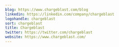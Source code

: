 ```yaml
---
blog: https://www.chargeblast.com/blog
linkedin: https://linkedin.com/company/chargeblast
logohandle: chargeblast
sort: chargeblast
title: Chargeblast
twitter: https://twitter.com/chargeblast
website: https://www.chargeblast.com/
---
```

